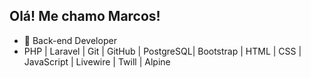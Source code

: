 ## Olá! Me chamo Marcos!
- 🔭 Back-end Developer
- PHP | Laravel | Git | GitHub | PostgreSQL| Bootstrap | HTML | CSS | JavaScript | Livewire | Twill | Alpine